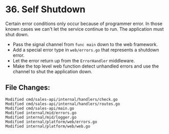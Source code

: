 # 36. Self Shutdown

Certain error conditions only occur because of programmer error. In those known
cases we can't let the service continue to run. The application must shut down.

- Pass the signal channel from `func main` down to the web framework.
- Add a special error type in `web/errors.go` that represents a shutdown error.
- Let the error return up from the `ErrorHandler` middleware.
- Make the top level web function detect unhandled errors and use the channel to shut the application down.

## File Changes:

```
Modified cmd/sales-api/internal/handlers/check.go
Modified cmd/sales-api/internal/handlers/routes.go
Modified cmd/sales-api/main.go
Modified internal/mid/errors.go
Modified internal/mid/logger.go
Modified internal/platform/web/errors.go
Modified internal/platform/web/web.go
```